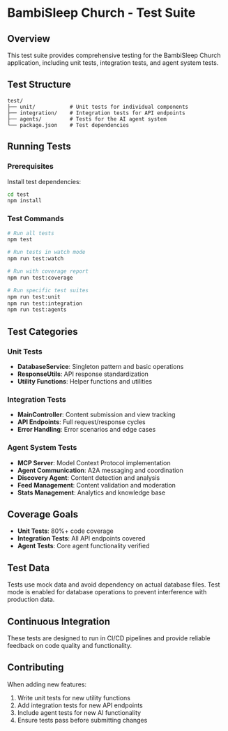 # BambiSleep Church - Test Suite

## Overview
This test suite provides comprehensive testing for the BambiSleep Church application, including unit tests, integration tests, and agent system tests.

## Test Structure
```
test/
├── unit/           # Unit tests for individual components
├── integration/    # Integration tests for API endpoints
├── agents/         # Tests for the AI agent system
└── package.json    # Test dependencies
```

## Running Tests

### Prerequisites
Install test dependencies:
```bash
cd test
npm install
```

### Test Commands
```bash
# Run all tests
npm test

# Run tests in watch mode
npm run test:watch

# Run with coverage report
npm run test:coverage

# Run specific test suites
npm run test:unit
npm run test:integration
npm run test:agents
```

## Test Categories

### Unit Tests
- **DatabaseService**: Singleton pattern and basic operations
- **ResponseUtils**: API response standardization
- **Utility Functions**: Helper functions and utilities

### Integration Tests
- **MainController**: Content submission and view tracking
- **API Endpoints**: Full request/response cycles
- **Error Handling**: Error scenarios and edge cases

### Agent System Tests
- **MCP Server**: Model Context Protocol implementation
- **Agent Communication**: A2A messaging and coordination
- **Discovery Agent**: Content detection and analysis
- **Feed Management**: Content validation and moderation
- **Stats Management**: Analytics and knowledge base

## Coverage Goals
- **Unit Tests**: 80%+ code coverage
- **Integration Tests**: All API endpoints covered
- **Agent Tests**: Core agent functionality verified

## Test Data
Tests use mock data and avoid dependency on actual database files. Test mode is enabled for database operations to prevent interference with production data.

## Continuous Integration
These tests are designed to run in CI/CD pipelines and provide reliable feedback on code quality and functionality.

## Contributing
When adding new features:
1. Write unit tests for new utility functions
2. Add integration tests for new API endpoints
3. Include agent tests for new AI functionality
4. Ensure tests pass before submitting changes
